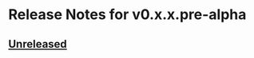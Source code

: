 # Release Notes for v0.x.x.pre-alpha

## [Unreleased](https://github.com/The-FireHub-Project/TheCore/compare/develop...develop-pre-alpha-m1)